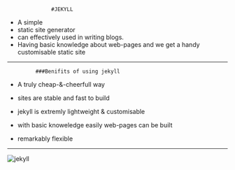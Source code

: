                   #JEKYLL

-  A simple 
- static site generator 
- can effectively used in writing blogs.
- Having basic knowledge about web-pages and we get a handy customisable static site
---
             ###Benifits of using jekyll


  - A truly cheap-&-cheerfull way
  
  - sites are stable and fast to build
  
  - jekyll is extremly lightweight & customisable
 
  - with basic knoweledge easily web-pages can be built

  - remarkably flexible

---

![jekyll](https://talk.jekyllrb.com/uploads/jekyllrb/original/1X/4f9bd5334246d33651e846aed812280fbff586ba.png)
